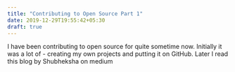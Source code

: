 ```yaml
---
title: "Contributing to Open Source Part 1"
date: 2019-12-29T19:55:42+05:30
draft: true
---
```


I have been contributing to open source for quite sometime now.
Initially it was a lot of - creating my own projects and putting it on
GitHub. Later I read this blog by Shubheksha on medium